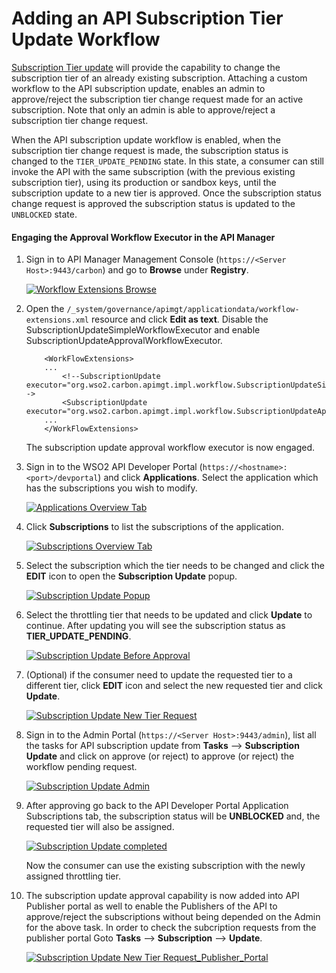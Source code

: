 # Adding an API Subscription Tier Update Workflow

[Subscription Tier update]({{base_path}}/consume/manage-subscription/subscribe-to-an-api/) will provide the capability to change the subscription tier of an already existing subscription. Attaching a custom workflow to the API subscription update, enables an admin to approve/reject the subscription tier change request made for an active subscription. Note that only an admin is able to approve/reject a subscription tier change request.

When the API subscription update workflow is enabled, when the subscription tier change request is made, the subscription status is changed to the `TIER_UPDATE_PENDING` state. In this state, a consumer can still invoke the API with the same subscription (with the previous existing subscription tier), using its production or sandbox keys, until the subscription update to a new tier is approved. Once the subscription status change request is approved the subscription status is updated to the `UNBLOCKED` state.

#### Engaging the Approval Workflow Executor in the API Manager

1.  Sign in to API Manager Management Console (`https://<Server Host>:9443/carbon`) and go to **Browse** under **Registry**.

    [![Workflow Extensions Browse]({{base_path}}/assets/img/learn/navigate-main-resources.png)]({{base_path}}/assets/img/learn/navigate-main-resources.png)

2.  Open the `/_system/governance/apimgt/applicationdata/workflow-extensions.xml` resource and click **Edit as text**. Disable the SubscriptionUpdateSimpleWorkflowExecutor and enable SubscriptionUpdateApprovalWorkflowExecutor. 
    ``` 
        <WorkFlowExtensions>
        ...
            <!--SubscriptionUpdate executor="org.wso2.carbon.apimgt.impl.workflow.SubscriptionUpdateSimpleWorkflowExecutor"/-->
            <SubscriptionUpdate executor="org.wso2.carbon.apimgt.impl.workflow.SubscriptionUpdateApprovalWorkflowExecutor"/>
        ...
        </WorkFlowExtensions>
    ```

    The subscription update approval workflow executor is now engaged.


3.  Sign in to the WSO2 API Developer Portal (`https://<hostname>:<port>/devportal`) and click **Applications**. Select the application which has the subscriptions you wish to modify.

    [![Applications Overview Tab]({{base_path}}/assets/img/learn/application-overview.png)]({{base_path}}/assets/img/learn/application-overview.png)


4. Click **Subscriptions** to list the subscriptions of the application.
    
    [![Subscriptions Overview Tab]({{base_path}}/assets/img/learn/subscriptions-overview-tab.png)]({{base_path}}/assets/img/learn/subscriptions-overview-tab.png)

     
5.  Select the subscription which the tier needs to be changed and click the **EDIT** icon to open the **Subscription Update** popup.

    [![Subscription Update Popup]({{base_path}}/assets/img/learn/subscription-update-popup-start.png)]({{base_path}}/assets/img/learn/subscription-update-popup-start.png)

6.  Select the throttling tier that needs to be updated and click **Update** to continue. After updating you will see the subscription status as **TIER_UPDATE_PENDING**.

    [![Subscription Update Before Approval]({{base_path}}/assets/img/learn/subscription-update-before-approval.png)]({{base_path}}/assets/img/learn/subscription-update-before-approval.png)
    
7.  (Optional) if the consumer need to update the requested tier to a different tier, click **EDIT** icon and select the new requested tier and click **Update**.
    
    [![Subscription Update New Tier Request]({{base_path}}/assets/img/learn/subscription-update-new-tier-request.png)]({{base_path}}/assets/img/learn/subscription-update-new-tier-request.png)
    
8.  Sign in to the Admin Portal (`https://<Server Host>:9443/admin`), list all the tasks for API subscription update from **Tasks** --> **Subscription Update** and click on approve (or reject) to approve (or reject) the workflow pending request.

    [![Subscription Update Admin]({{base_path}}/assets/img/learn/subscription-update-admin-entry.png)]({{base_path}}/assets/img/learn/subscription-update-admin-entry.png)

9.  After approving go back to the API Developer Portal Application Subscriptions tab, the subscription status will be **UNBLOCKED** and, the requested tier will also be assigned.
     
    [![Subscription Update completed]({{base_path}}/assets/img/learn/subscription-update-completed.png)]({{base_path}}/assets/img/learn/subscription-update-completed.png)

    Now the consumer can use the existing subscription with the newly assigned throttling tier.

10. The subscription update approval capability is now added into API Publisher portal as well to enable the Publishers of the API to approve/reject the subscriptions without being depended on the Admin for the above task. In order to check the subcription requests from the publisher portal Goto **Tasks** --> **Subscription** --> **Update**.

    [![Subscription Update New Tier Request_Publisher_Portal]({{base_path}}/assets/img/learn/subscription-update-approval-in-publisher.png)]({{base_path}}/assets/img/learn/subscription-update-approval-in-publisher.png)

